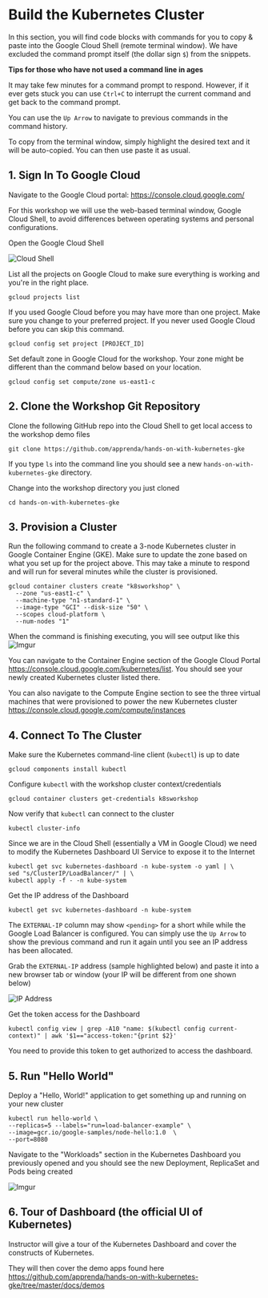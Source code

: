 # Build the Kubernetes Cluster

In this section, you will find code blocks with commands  for you to copy & paste into the Google Cloud Shell (remote terminal window). We have excluded the command prompt itself (the dollar sign `$`) from the snippets. 

**Tips for those who have not used a command line in ages**

It may take few minutes for a command prompt to respond. However, if it ever gets stuck you can use `Ctrl+C` to interrupt the current command and get back to the command prompt. 

You can use the `Up Arrow` to navigate to previous commands in the command history. 

To copy from the terminal window, simply highlight the desired text and it will be auto-copied. You can then use paste it as usual.

## 1. Sign In To Google Cloud

Navigate to the Google Cloud portal: https://console.cloud.google.com/ 

For this workshop we will use the web-based terminal window, Google Cloud Shell, to avoid differences between operating systems and personal configurations. 

Open the Google Cloud Shell

![Cloud Shell](https://image.ibb.co/ccoxLF/cloudshell.png)

List all the projects on Google Cloud to make sure everything is working and you're in the right place.

```
gcloud projects list
```

If you used Google Cloud before you may have more than one project. Make sure you change to your preferred project. If you never used Google Cloud before you can skip this command.

```
gcloud config set project [PROJECT_ID]
```

Set default zone in Google Cloud for the workshop. Your zone might be different than the command below based on your location.

```
gcloud config set compute/zone us-east1-c
```

## 2. Clone the Workshop Git Repository

Clone the following GitHub repo into the Cloud Shell to get local access to the workshop demo files

```
git clone https://github.com/apprenda/hands-on-with-kubernetes-gke 
```

If you type `ls` into the command line you should see a new `hands-on-with-kubernetes-gke` directory. 

Change into the workshop directory you just cloned

```
cd hands-on-with-kubernetes-gke
```

## 3. Provision a Cluster

Run the following command to create a 3-node Kubernetes cluster in Google Container Engine (GKE). Make sure to update the zone based on what you set up for the project above. This may take a minute to respond and will run for several minutes while the cluster is provisioned.

```
gcloud container clusters create "k8sworkshop" \
  --zone "us-east1-c" \
  --machine-type "n1-standard-1" \
  --image-type "GCI" --disk-size "50" \
  --scopes cloud-platform \
  --num-nodes "1"
``` 

When the command is finishing executing, you will see output like this
![Imgur](http://i.imgur.com/zAMyyez.png)

You can navigate to the Container Engine section of the Google Cloud Portal https://console.cloud.google.com/kubernetes/list. You should see your newly created Kubernetes cluster listed there.

You can also navigate to the Compute Engine section to see the three virtual machines that were provisioned to power the new Kubernetes cluster https://console.cloud.google.com/compute/instances  

## 4. Connect To The Cluster

Make sure the Kubernetes command-line client (`kubectl`) is up to date

```
gcloud components install kubectl
```

Configure `kubectl` with the workshop cluster context/credentials 

```
gcloud container clusters get-credentials k8sworkshop
```

Now verify that `kubectl` can connect to the cluster

```
kubectl cluster-info
```

Since we are in the Cloud Shell (essentially a VM in Google Cloud) we need to modify the Kubernetes Dashboard UI Service to expose it to the Internet

```
kubectl get svc kubernetes-dashboard -n kube-system -o yaml | \
sed "s/ClusterIP/LoadBalancer/" | \
kubectl apply -f - -n kube-system
```

Get the IP address of the Dashboard

```
kubectl get svc kubernetes-dashboard -n kube-system
```

The `EXTERNAL-IP` column may show `<pending>` for a short while while the Google Load Balancer is configured. You can simply use the `Up Arrow` to show the previous command and run it again until you see an IP address has been allocated.

Grab the `EXTERNAL-IP` address (sample highlighted below) and paste it into a new browser tab or window (your IP will be different from one shown below) 

![IP Address](http://i.imgur.com/i1hlPV2.png)

Get the token access for the Dashboard

```
kubectl config view | grep -A10 "name: $(kubectl config current-context)" | awk '$1=="access-token:"{print $2}'
```
You need to provide this token to get authorized to access the dashboard.

## 5. Run "Hello World"

Deploy a "Hello, World!" application to get something up and running on your new cluster

```
kubectl run hello-world \
--replicas=5 --labels="run=load-balancer-example" \
--image=gcr.io/google-samples/node-hello:1.0  \
--port=8080
```

Navigate to the "Workloads" section in the Kubernetes Dashboard you previously opened and you should see the new Deployment, ReplicaSet and Pods being created

![Imgur](http://i.imgur.com/j8oVACv.png)

## 6. Tour of Dashboard (the official UI of Kubernetes)

Instructor will give a tour of the Kubernetes Dashboard and cover the constructs of Kubernetes. 

They will then cover the demo apps found here https://github.com/apprenda/hands-on-with-kubernetes-gke/tree/master/docs/demos
